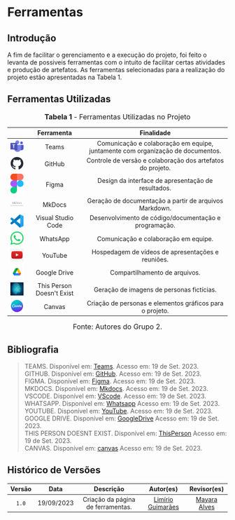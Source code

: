 # Ferramentas

## Introdução

A fim de facilitar o gerenciamento e a execução do projeto, foi feito o levanta de possiveis ferramentas com o intuito de facilitar certas atividades e produção de artefatos. As ferramentas selecionadas para a realização do projeto estão apresentadas na Tabela 1.

## Ferramentas Utilizadas

<font size="3"><p style="text-align: center"><b>Tabela 1</b> - Ferramentas Utilizadas no Projeto</p></font>

|                                                                                                                           |        Ferramenta         |                               Finalidade                               |
| :-----------------------------------------------------------------------------------------------------------------------: | :-----------------------: | :--------------------------------------------------------------------: |
|              <img src="../assets/teams.png" alt="Teams" width=75px>           |           Teams           |       Comunicação e colaboração em equipe, juntamente com organização de documentos.                      |                  
|            <img src="../assets/github.png" alt="Github" width=75px>           |          GitHub           |  Controle de versão e colaboração dos artefatos do projeto.                   |
|                      <img src="../assets/figma.png" alt="Figma" width=75px>                   |           Figma            |     Design da interface de apresentação de resultados.                    |
|                          <img src="../assets/mkdocs.png" alt="Mkdocs" width=75px>                                              |          MkDocs           |                  Geração de documentação a partir de arquivos Markdown.                              |
|                <img src="../assets/vscode.png" alt="Vscode" width=75px>            |    Visual Studio Code     |                 Desenvolvimento de código/documentação e programação.                            |
|                     <img src="../assets/whatsapp.png" alt="Whatsapp" width=75px>            |         WhatsApp          |             Comunicação e colaboração em equipe.                         |
|                      <img src="../assets/youtube.jpg" alt="Youtube" width=75px>              |          YouTube          |                    Hospedagem de vídeos de apresentações e reuniões.                               |
|                  <img src="../assets/gdrive.png" alt="Google Drive" width=75px>         |       Google Drive        |                     Compartilhamento de arquivos.                      |
| <img src="../assets/thispersondoesntexist.png" alt="This Person Doesnt exist" width=75px>  | This Person Doesn't Exist |              Geração de imagens de personas fictícias.               |
| <img src="../assets/canvas.jpg" alt="Canvas" width=75px>  | Canvas |              Criação de personas e elementos gráficos para o projeto.               |

<font size="3"><p style="text-align: center">Fonte: Autores do Grupo 2.</p></font>

## Bibliografia

>TEAMS. Disponível em: [Teams](https://www.microsoft.com/pt-br/microsoft-teams/log-in). Acesso em: 19 de Set. 2023.</br>
>GITHUB. Disponível em: [GitHub](https://github.com). Acesso em: 19 de Set. 2023.</br>
>FIGMA. Disponível em: [Figma](https://www.figma.com/). Acesso em: 19 de Set. 2023.</br>
>MKDOCS. Disponível em: [Mkdocs](https://www.mkdocs.org/). Acesso em: 19 de Set. 2023.</br>
>VSCODE. Disponível em: [VScode](https://code.visualstudio.com/). Acesso em: 19 de Set. 2023.</br>
>WHATSAPP. Disponível em: [Whatsapp](https://web.whatsapp.com/) Acesso em: 19 de Set. 2023.</br>
>YOUTUBE. Disponível em: [YouTube](https://youtube.com). Acesso em: 19 de Set. 2023.</br>
>GOOGLE DRIVE. Disponível em: [GoogleDrive](https://drive.google.com/drive/) Acesso em: 19 de Set. 2023.</br>
>THIS PERSON DOESNT EXIST. Disponível em: [ThisPerson](https://this-person-does-not-exist.com/en) Acesso em: 19 de Set. 2023.</br>
>CANVAS. Disponível em: [canvas](https://www.canva.com/pt_br/logos/) Acesso em: 19 de Set. 2023.</br>

## Histórico de Versões

| Versão  |    Data    |                        Descrição                        |                                             Autor(es)                                             |                  Revisor(es)                   |
| :-----: | :--------: | :-----------------------------------------------------: | :-----------------------------------------------------------------------------------------------: | :--------------------------------------------: |
|  `1.0`  | 19/09/2023 |            Criação da página de ferramentas.            | [Limírio Guimarães](https://github.com/LimirioGuimaraes)  | [Mayara Alves](https://github.com/Mayara-tech) |

